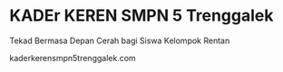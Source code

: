 # KADEr KEREN SMPN 5 Trenggalek

Tekad Bermasa Depan Cerah bagi Siswa Kelompok Rentan

kaderkerensmpn5trenggalek.com